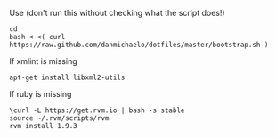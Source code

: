 
Use (don't run this without checking what the script does!)

	cd
	bash < <( curl https://raw.github.com/danmichaelo/dotfiles/master/bootstrap.sh )

If xmlint is missing

	apt-get install libxml2-utils

If ruby is missing

	\curl -L https://get.rvm.io | bash -s stable
	source ~/.rvm/scripts/rvm
	rvm install 1.9.3
